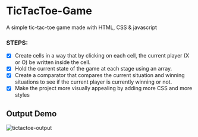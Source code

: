 # TicTacToe-Game
A simple tic-tac-toe game made with HTML, CSS &amp; javascript

### STEPS:
- [x] Create cells in a way that by clicking on each cell, the current player (X or O) be written inside the cell.
- [x] Hold the current state of the game at each stage using an array.
- [x] Create a comparator that compares the current situation and winning situations to see if the current player is currently winning or not.
- [x] Make the project more visually appealing by adding more CSS and more styles

## Output Demo
![tictactoe-output](https://user-images.githubusercontent.com/53332753/156892216-6f45730f-b947-4079-a1a9-f6578cdfdb2b.gif )
